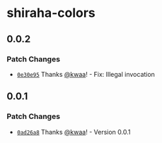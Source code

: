 # shiraha-colors

## 0.0.2

### Patch Changes

- [`0e30e95`](https://github.com/importantimport/shiraha/commit/0e30e955a612eccc69e01bbeeaabff9a88f8d920) Thanks [@kwaa](https://github.com/kwaa)! - Fix: Illegal invocation

## 0.0.1

### Patch Changes

- [`0ad26a8`](https://github.com/importantimport/shiraha/commit/0ad26a8d9612197f5b9e020f265acf686b57c0d1) Thanks [@kwaa](https://github.com/kwaa)! - Version 0.0.1
